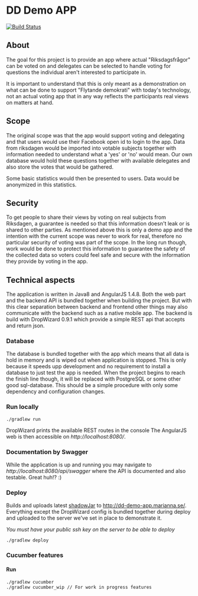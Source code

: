 # DD Demo APP

[![Build Status](https://travis-ci.org/dd-stockholm/dd-demo-app.svg?branch=master)](https://travis-ci.org/dd-stockholm/dd-demo-app)

## About

The goal for this project is to provide an app where actual "Riksdagsfrågor" can be voted on and delegates can be selected to handle 
voting for questions the individual aren't interested to participate in.

It is important to understand that this is only meant as a demonstration on what can be done to support "Flytande demokrati" with
today's technology, not an actual voting app that in any way reflects the participants real views on matters at hand.

## Scope

The original scope was that the app would support voting and delegating and that users would use their Facebook open id to login to the app.
Data from riksdagen would be imported into votable subjects together with information needed to understand what a 'yes' or 'no' would mean.
Our own database would hold these questions together with available delegates and also store the votes that would be gathered.

Some basic statistics would then be presented to users. Data would be anonymized in this statistics.

## Security

To get people to share their views by voting on real subjects from Riksdagen, a guarantee is needed so that this information doesn't leak or is shared to other parties.
As mentioned above this is only a demo app and the intention with the current scope was never to work for real, therefore no particular security of voting was part of the scope.
In the long run though, work would be done to protect this information to guarantee the safety of the collected data so voters could feel safe and secure with the information 
they provide by voting in the app.

## Technical aspects

The application is written in Java8 and AngularJS 1.4.8. Both the web part and the backend API is bundled together when building the project.
But with this clear separation between backend and frontend other things may also communicate with the backend such as a native mobile app.
The backend is build with DropWizard 0.9.1 which provide a simple REST api that accepts and return json. 

### Database

The database is bundled together with the app which means that all data is hold in memory and is wiped out when application is stopped.
This is only because it speeds upp development and no requirement to install a database to just test the app is needed.
When the project begins to reach the finish line though, it will be replaced with PostgreSQL or some other good sql-database. 
This should be a simple procedure with only some dependency and configuration changes.

### Run locally

    ./gradlew run

DropWizard prints the available REST routes in the console
The AngularJS web is then accessible on *http://localhost:8080/*.

### Documentation by Swagger

While the application is up and running you may navigate to *http://localhost:8080/api/swagger* where the API is documented and also testable.
Great huh!? :)

### Deploy

Builds and uploads latest [shadowJar](https://github.com/johnrengelman/shadow) to http://dd-demo-app.marianna.se/.
Everything except the DropWizard config is bundled together during deploy and uploaded to the server we've set in place to demonstrate it.

*You must have your public ssh key on the server to be able to deploy*

    ./gradlew deploy


### Cucumber features

#### Run

    ./gradlew cucumber
    ./gradlew cucumber_wip // For work in progress features

